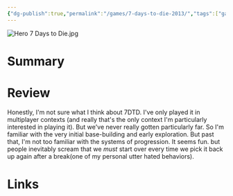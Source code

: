 ```yaml
---
{"dg-publish":true,"permalink":"/games/7-days-to-die-2013/","tags":["games","streamed"],"created":"2024-07-23","updated":"2024-10-29"}
---
```



![Hero 7 Days to Die.jpg](/img/user/Attachments/Hero%207%20Days%20to%20Die.jpg)

# Summary

# Review

Honestly, I'm not sure what I think about 7DTD. I've only played it in multiplayer contexts (and really that's the only context I'm particularly interested in playing it). But we've never really gotten particularly far. So I'm familiar with the very initial base-building and early exploration. But past that, I'm not too familiar with the systems of progression. It seems fun. but people inevitably scream that we *must* start over every time we pick it back up again after a break(one of my personal utter hated behaviors).

# Links
